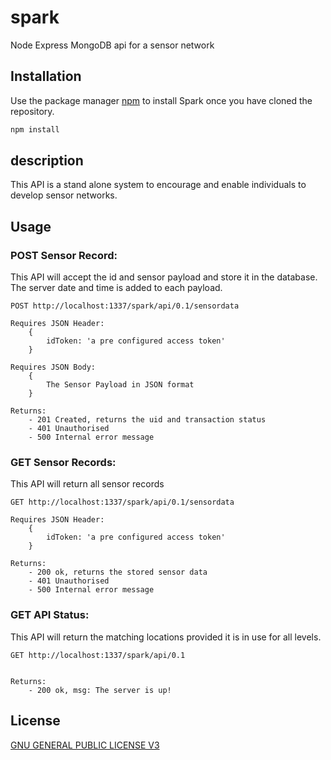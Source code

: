 # spark
Node Express MongoDB api for a sensor network

## Installation

Use the package manager [npm](https://github.com/mattcole75/spark) to install Spark once you have cloned the repository.

```bash
npm install
```
## description
This API is a stand alone system to encourage and enable individuals to develop sensor networks.

## Usage

### POST Sensor Record:
This API will accept the id and sensor payload and store it in the database. The server date and time is added to each payload.
```
POST http://localhost:1337/spark/api/0.1/sensordata

Requires JSON Header:
    {
        idToken: 'a pre configured access token'
    }

Requires JSON Body:
    {
        The Sensor Payload in JSON format
    }

Returns:
    - 201 Created, returns the uid and transaction status
    - 401 Unauthorised
    - 500 Internal error message
```

### GET Sensor Records:
This API will return all sensor records
```
GET http://localhost:1337/spark/api/0.1/sensordata

Requires JSON Header:
    {
        idToken: 'a pre configured access token'
    }

Returns:
    - 200 ok, returns the stored sensor data
    - 401 Unauthorised
    - 500 Internal error message
```

### GET API Status:
This API will return the matching locations provided it is in use for all levels.
```
GET http://localhost:1337/spark/api/0.1


Returns:
    - 200 ok, msg: The server is up!
```

## License
[GNU GENERAL PUBLIC LICENSE V3](https://www.gnu.org/licenses/gpl-3.0.en.html)
